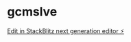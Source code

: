 # gcmslve

[Edit in StackBlitz next generation editor ⚡️](https://stackblitz.com/~/github.com/Love2spy/gcmslve)